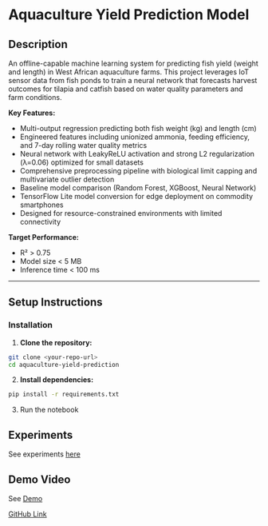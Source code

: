 # Aquaculture Yield Prediction Model

## Description

An offline-capable machine learning system for predicting fish yield (weight and length) in West African aquaculture farms. This project leverages IoT sensor data from fish ponds to train a neural network that forecasts harvest outcomes for tilapia and catfish based on water quality parameters and farm conditions.

**Key Features:**
- Multi-output regression predicting both fish weight (kg) and length (cm)
- Engineered features including unionized ammonia, feeding efficiency, and 7-day rolling water quality metrics
- Neural network with LeakyReLU activation and strong L2 regularization (λ=0.06) optimized for small datasets
- Comprehensive preprocessing pipeline with biological limit capping and multivariate outlier detection
- Baseline model comparison (Random Forest, XGBoost, Neural Network)
- TensorFlow Lite model conversion for edge deployment on commodity smartphones
- Designed for resource-constrained environments with limited connectivity

**Target Performance:**
- R² > 0.75
- Model size < 5 MB
- Inference time < 100 ms

---

## Setup Instructions

### Installation

1. **Clone the repository:**
```bash
git clone <your-repo-url>
cd aquaculture-yield-prediction
```

2. **Install dependencies:**

```bash
pip install -r requirements.txt
```

3. Run the notebook

## Experiments

See experiments [here](https://docs.google.com/spreadsheets/d/1LL3BGybGi0Q1_xEeG3FdHI6GLnZUlm73LbU0vpVgYu4/edit?usp=sharing)

## Demo Video
 See [Demo](https://drive.google.com/file/d/1d-dE00gt8Q6ug2yrMfZKhYecPTGEeUJt/view?usp=sharing)

[GitHub Link](https://github.com/Adisa-Shobi/AquaForecast)